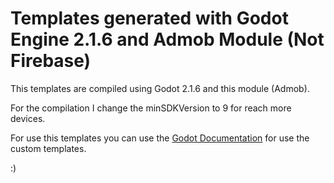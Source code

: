 # Templates generated with Godot Engine 2.1.6 and Admob Module (Not Firebase)

This templates are compiled using Godot 2.1.6 and this module (Admob).

For the compilation I change the minSDKVersion to 9 for reach more devices.

For use this templates you can use the [Godot Documentation](http://docs.godotengine.org/en/stable/reference/compiling_for_android.html#installing-the-templates) for use the custom templates.

:)
